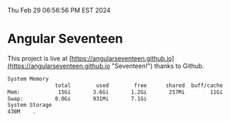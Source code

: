 Thu Feb 29 06:56:56 PM EST 2024

# Angular Seventeen


This project is live at [https://angularseventeen.github.io](https://angularseventeen.github.io "Seventeen!") thanks to Github.

```bash
System Memory
               total        used        free      shared  buff/cache   available
Mem:            15Gi       3.6Gi       1.2Gi       257Mi        11Gi        11Gi
Swap:          8.0Gi       931Mi       7.1Gi
System Storage
430M	.

